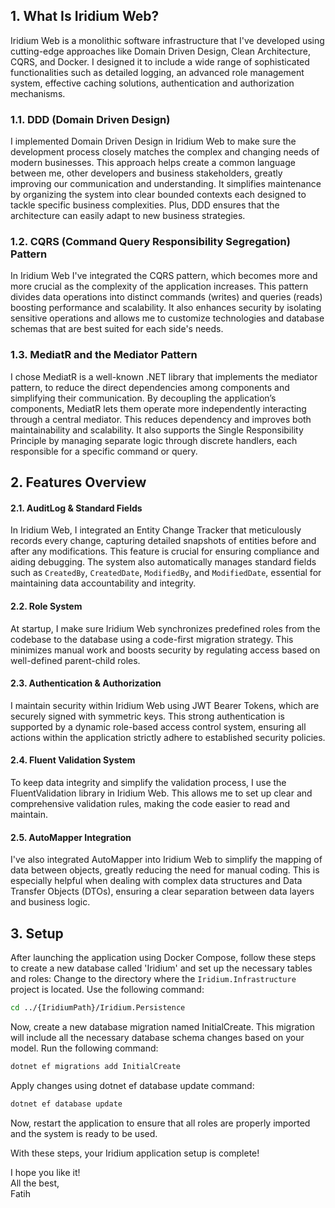 ## 1. What Is Iridium Web?
Iridium Web is a monolithic software infrastructure that I've developed using cutting-edge approaches like Domain Driven Design, Clean Architecture, CQRS, and Docker. I designed it to include a wide range of sophisticated functionalities such as detailed logging, an advanced role management system, effective caching solutions, authentication and authorization mechanisms.

### 1.1. DDD (Domain Driven Design)
I implemented Domain Driven Design in Iridium Web to make sure the development process closely matches the complex and changing needs of modern businesses. This approach helps create a common language between me, other developers and business stakeholders, greatly improving our communication and understanding. It simplifies maintenance by organizing the system into clear bounded contexts each designed to tackle specific business complexities. Plus, DDD ensures that the architecture can easily adapt to new business strategies.

### 1.2. CQRS (Command Query Responsibility Segregation) Pattern
In Iridium Web I've integrated the CQRS pattern, which becomes more and more crucial as the complexity of the application increases. This pattern divides data operations into distinct commands (writes) and queries (reads) boosting performance and scalability. It also enhances security by isolating sensitive operations and allows me to customize technologies and database schemas that are best suited for each side's needs.

### 1.3. MediatR and the Mediator Pattern
I chose MediatR is a well-known .NET library that implements the mediator pattern, to reduce the direct dependencies among components and simplifying their communication. By decoupling the application’s components, MediatR lets them operate more independently interacting through a central mediator. This reduces dependency and improves both maintainability and scalability. It also supports the Single Responsibility Principle by managing separate logic through discrete handlers, each responsible for a specific command or query.

## 2. Features Overview

#### 2.1. AuditLog & Standard Fields
In Iridium Web, I integrated an Entity Change Tracker that meticulously records every change, capturing detailed snapshots of entities before and after any modifications. This feature is crucial for ensuring compliance and aiding debugging. The system also automatically manages standard fields such as `CreatedBy`, `CreatedDate`, `ModifiedBy`, and `ModifiedDate`, essential for maintaining data accountability and integrity.

#### 2.2. Role System
At startup, I make sure Iridium Web synchronizes predefined roles from the codebase to the database using a code-first migration strategy. This minimizes manual work and boosts security by regulating access based on well-defined parent-child roles.

#### 2.3. Authentication & Authorization
I maintain security within Iridium Web using JWT Bearer Tokens, which are securely signed with symmetric keys. This strong authentication is supported by a dynamic role-based access control system, ensuring all actions within the application strictly adhere to established security policies.

#### 2.4. Fluent Validation System
To keep data integrity and simplify the validation process, I use the FluentValidation library in Iridium Web. This allows me to set up clear and comprehensive validation rules, making the code easier to read and maintain.

#### 2.5. AutoMapper Integration
I've also integrated AutoMapper into Iridium Web to simplify the mapping of data between objects, greatly reducing the need for manual coding. This is especially helpful when dealing with complex data structures and Data Transfer Objects (DTOs), ensuring a clear separation between data layers and business logic.

## 3. Setup
After launching the application using Docker Compose, follow these steps to create a new database called 'Iridium' and set up the necessary tables and roles:
Change to the directory where the `Iridium.Infrastructure` project is located. Use the following command:

```bash
cd ../{IridiumPath}/Iridium.Persistence
```
Now, create a new database migration named InitialCreate. This migration will include all the necessary database schema changes based on your model. Run the following command:
```bash
dotnet ef migrations add InitialCreate
```
Apply changes using dotnet ef database update command:
```bash
dotnet ef database update
```

Now, restart the application to ensure that all roles are properly imported and the system is ready to be used.

With these steps, your Iridium application setup is complete!

I hope you like it! <br>
All the best, <br>
Fatih
